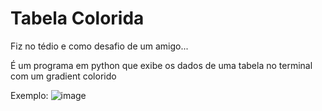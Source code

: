 # Tabela Colorida
Fiz no tédio e como desafio de um amigo...

É um programa em python que exibe os dados de uma tabela no terminal com um gradient colorido

Exemplo:
![image](https://github.com/user-attachments/assets/0b0faf22-a959-4ca7-a9ca-7f5aac05dd27)
